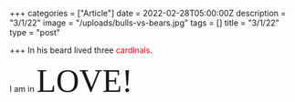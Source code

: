 +++
categories = ["Article"]
date = 2022-02-28T05:00:00Z
description = "3/1/22"
image = "/uploads/bulls-vs-bears.jpg"
tags = []
title = "3/1/22"
type = "post"

+++
In his beard lived three <span style="color:red">cardinals</span>.

I am in <span style="font-family:Times New Roman; font-size:4em;">LOVE!</span>